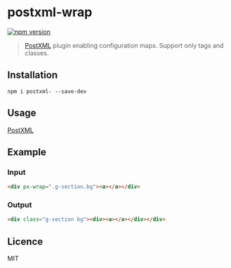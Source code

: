 # postxml-wrap
[![npm version][npm-image]][npm-url]

> [PostXML] plugin enabling configuration maps. Support only tags and classes.

## Installation
`npm i postxml- --save-dev`

## Usage
[PostXML]

## Example

### Input
```html
<div px-wrap=".g-section.bg"><a></a></div>
```

### Output
```html
<div class="g-section bg"><div><a></a></div></div>
```

## Licence
MIT

[PostXML]: https://github.com/postxml/postxml

[npm-url]: https://www.npmjs.org/package/postxml-wrap
[npm-image]: http://img.shields.io/npm/v/postxml-wrap.svg?style=flat-square
